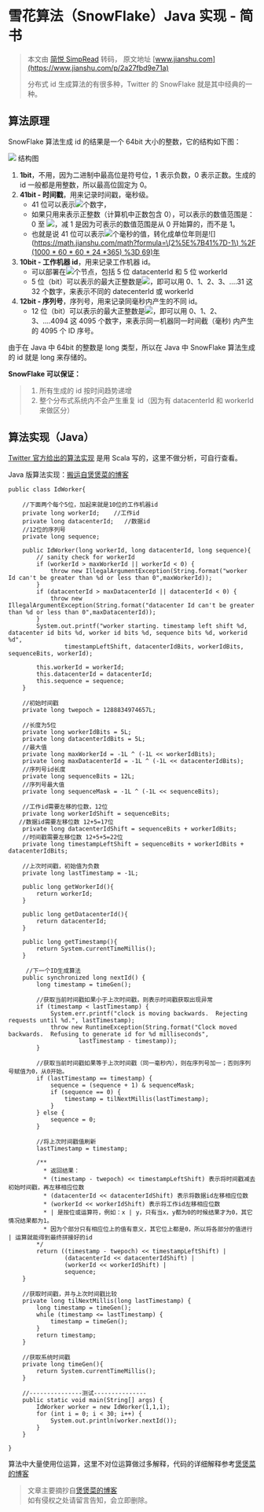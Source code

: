# 雪花算法（SnowFlake）Java 实现 - 简书

> 本文由 [简悦 SimpRead](http://ksria.com/simpread/) 转码， 原文地址 [www.jianshu.com](https://www.jianshu.com/p/2a27fbd9e71a)
>
> 分布式 id 生成算法的有很多种，Twitter 的 SnowFlake 就是其中经典的一种。

## 算法原理

SnowFlake 算法生成 id 的结果是一个 64bit 大小的整数，它的结构如下图：

![](http://upload-images.jianshu.io/upload_images/13382703-b64e38457ddd13e2.jpg) 结构图

1. **1bit**，不用，因为二进制中最高位是符号位，1 表示负数，0 表示正数。生成的 id 一般都是用整数，所以最高位固定为 0。
2. **41bit - 时间戳**，用来记录时间戳，毫秒级。
   * 41 位可以表示![](https://math.jianshu.com/math?formula=2%5E%7B41%7D-1)个数字，  
   * 如果只用来表示正整数（计算机中正数包含 0），可以表示的数值范围是：0 至 ![](https://math.jianshu.com/math?formula=2%5E%7B41%7D-1)，减 1 是因为可表示的数值范围是从 0 开始算的，而不是 1。  
   * 也就是说 41 位可以表示![](https://math.jianshu.com/math?formula=2%5E%7B41%7D-1)个毫秒的值，转化成单位年则是!\[\]\([https://math.jianshu.com/math?formula=\(2%5E%7B41%7D-1\) %2F \(1000 \* 60 \* 60 \* 24 \*365\) %3D 69\)年](https://math.jianshu.com/math?formula=%282%5E%7B41%7D-1%29%20%2F%20%281000%20*%2060%20*%2060%20*%2024%20*365%29%20%3D%2069%29年)
3. **10bit - 工作机器 id**，用来记录工作机器 id。
   * 可以部署在![](https://math.jianshu.com/math?formula=2%5E%7B10%7D%20%3D%201024)个节点，包括 5 位 datacenterId 和 5 位 workerId  
   * 5 位（bit）可以表示的最大正整数是![](https://math.jianshu.com/math?formula=2%5E%7B5%7D-1%20%3D%2031)，即可以用 0、1、2、3、....31 这 32 个数字，来表示不同的 datecenterId 或 workerId
4. **12bit - 序列号**，序列号，用来记录同毫秒内产生的不同 id。
   * 12 位（bit）可以表示的最大正整数是![](https://math.jianshu.com/math?formula=2%5E%7B12%7D-1%20%3D%204095)，即可以用 0、1、2、3、....4094 这 4095 个数字，来表示同一机器同一时间截（毫秒\) 内产生的 4095 个 ID 序号。

由于在 Java 中 64bit 的整数是 long 类型，所以在 Java 中 SnowFlake 算法生成的 id 就是 long 来存储的。

**SnowFlake 可以保证：**

> 1. 所有生成的 id 按时间趋势递增
> 2. 整个分布式系统内不会产生重复 id（因为有 datacenterId 和 workerId 来做区分）

## 算法实现（Java）

[Twitter 官方给出的算法实现](https://links.jianshu.com/go?to=https%3A%2F%2Fgithub.com%2Ftwitter-archive%2Fsnowflake%2Fblob%2Fsnowflake-2010%2Fsrc%2Fmain%2Fscala%2Fcom%2Ftwitter%2Fservice%2Fsnowflake%2FIdWorker.scala) 是用 Scala 写的，这里不做分析，可自行查看。

Java 版算法实现：[搬运自煲煲菜的博客](https://links.jianshu.com/go?to=https%3A%2F%2Fsegmentfault.com%2Fa%2F1190000011282426)

```text
public class IdWorker{

    //下面两个每个5位，加起来就是10位的工作机器id
    private long workerId;    //工作id
    private long datacenterId;   //数据id
    //12位的序列号
    private long sequence;

    public IdWorker(long workerId, long datacenterId, long sequence){
        // sanity check for workerId
        if (workerId > maxWorkerId || workerId < 0) {
            throw new IllegalArgumentException(String.format("worker Id can't be greater than %d or less than 0",maxWorkerId));
        }
        if (datacenterId > maxDatacenterId || datacenterId < 0) {
            throw new IllegalArgumentException(String.format("datacenter Id can't be greater than %d or less than 0",maxDatacenterId));
        }
        System.out.printf("worker starting. timestamp left shift %d, datacenter id bits %d, worker id bits %d, sequence bits %d, workerid %d",
                timestampLeftShift, datacenterIdBits, workerIdBits, sequenceBits, workerId);

        this.workerId = workerId;
        this.datacenterId = datacenterId;
        this.sequence = sequence;
    }

    //初始时间戳
    private long twepoch = 1288834974657L;

    //长度为5位
    private long workerIdBits = 5L;
    private long datacenterIdBits = 5L;
    //最大值
    private long maxWorkerId = -1L ^ (-1L << workerIdBits);
    private long maxDatacenterId = -1L ^ (-1L << datacenterIdBits);
    //序列号id长度
    private long sequenceBits = 12L;
    //序列号最大值
    private long sequenceMask = -1L ^ (-1L << sequenceBits);

    //工作id需要左移的位数，12位
    private long workerIdShift = sequenceBits;
   //数据id需要左移位数 12+5=17位
    private long datacenterIdShift = sequenceBits + workerIdBits;
    //时间戳需要左移位数 12+5+5=22位
    private long timestampLeftShift = sequenceBits + workerIdBits + datacenterIdBits;

    //上次时间戳，初始值为负数
    private long lastTimestamp = -1L;

    public long getWorkerId(){
        return workerId;
    }

    public long getDatacenterId(){
        return datacenterId;
    }

    public long getTimestamp(){
        return System.currentTimeMillis();
    }

     //下一个ID生成算法
    public synchronized long nextId() {
        long timestamp = timeGen();

        //获取当前时间戳如果小于上次时间戳，则表示时间戳获取出现异常
        if (timestamp < lastTimestamp) {
            System.err.printf("clock is moving backwards.  Rejecting requests until %d.", lastTimestamp);
            throw new RuntimeException(String.format("Clock moved backwards.  Refusing to generate id for %d milliseconds",
                    lastTimestamp - timestamp));
        }

        //获取当前时间戳如果等于上次时间戳（同一毫秒内），则在序列号加一；否则序列号赋值为0，从0开始。
        if (lastTimestamp == timestamp) {
            sequence = (sequence + 1) & sequenceMask;
            if (sequence == 0) {
                timestamp = tilNextMillis(lastTimestamp);
            }
        } else {
            sequence = 0;
        }

        //将上次时间戳值刷新
        lastTimestamp = timestamp;

        /**
          * 返回结果：
          * (timestamp - twepoch) << timestampLeftShift) 表示将时间戳减去初始时间戳，再左移相应位数
          * (datacenterId << datacenterIdShift) 表示将数据id左移相应位数
          * (workerId << workerIdShift) 表示将工作id左移相应位数
          * | 是按位或运算符，例如：x | y，只有当x，y都为0的时候结果才为0，其它情况结果都为1。
          * 因为个部分只有相应位上的值有意义，其它位上都是0，所以将各部分的值进行 | 运算就能得到最终拼接好的id
        */
        return ((timestamp - twepoch) << timestampLeftShift) |
                (datacenterId << datacenterIdShift) |
                (workerId << workerIdShift) |
                sequence;
    }

    //获取时间戳，并与上次时间戳比较
    private long tilNextMillis(long lastTimestamp) {
        long timestamp = timeGen();
        while (timestamp <= lastTimestamp) {
            timestamp = timeGen();
        }
        return timestamp;
    }

    //获取系统时间戳
    private long timeGen(){
        return System.currentTimeMillis();
    }

    //---------------测试---------------
    public static void main(String[] args) {
        IdWorker worker = new IdWorker(1,1,1);
        for (int i = 0; i < 30; i++) {
            System.out.println(worker.nextId());
        }
    }

}
```

算法中大量使用位运算，这里不对位运算做过多解释，代码的详细解释参考[煲煲菜的博客](https://links.jianshu.com/go?to=https%3A%2F%2Fsegmentfault.com%2Fa%2F1190000011282426)

> 文章主要摘抄自[煲煲菜的博客](https://links.jianshu.com/go?to=https%3A%2F%2Fsegmentfault.com%2Fa%2F1190000011282426)  
> 如有侵权之处请留言告知，会立即删除。

